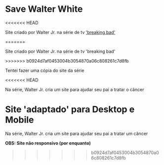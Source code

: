<h1>Save Walter White</h1>

<<<<<<< HEAD
<p>Site criado por Walter Jr. na série de tv <a href="https://pt.wikipedia.org/wiki/Breaking_Bad">'breaking bad'</a> </p>
=======
<p>Site criado por Walter Jr. na série de tv 'breaking bad' </p>
>>>>>>> b0924d7af0453004b3054870a06c808261c7d8fb

<p>Tentei fazer uma cópia do site da série</p>

<<<<<<< HEAD
<p>Na série, Walter Jr. cria um site para ajudar seu pai a tratar o câncer</p>

<b>Site 'adaptado' para Desktop e Mobile</b>
=======
<p>Na série, Walter Jr. cria um site para ajudar seu pai a tratar um câncer</p>

<b>OBS: Site não responsivo (por enquanto)</b>
>>>>>>> b0924d7af0453004b3054870a06c808261c7d8fb
